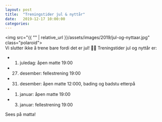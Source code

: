 ```yaml
---
layout: post
title:  "Treningstider jul & nyttår"
date:   2019-12-17 10:00:00
categories:
---
```

<img src="{{ "" | relative_url }}/assets/images/2019/jul-og-nyttaar.jpg" class="polaroid">
<br/>
Vi slutter ikke å trene bare fordi det er jul! 🎅🎄
Treningstider jul og nyttår er:

- 1. juledag: åpen matte 19:00
- 27. desember: fellestrening 19:00
- 31. desember: åpen matte 12:000, bading og badstu etterpå
- 1. januar: åpen matte 19:00
- 3. januar: fellestrening 19:00

Sees på matta!
